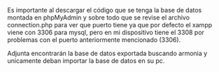 Es importante al descargar el código que se tenga la base de datos montada en phpMyAdmin y sobre todo que se revise 
el archivo connection.php para ver que puerto tiene ya que por defecto el xampp viene con 3306 para mysql, pero en mi dispositivo 
tiene el 3308 por problemas con el puerto anteriormente mencionado (3306).

Adjunta encontrarán la base de datos exportada buscando armonia y unicamente deban importar la base de datos en su pc.

